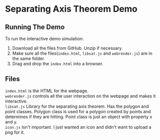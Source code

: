 # Separating Axis Theorem Demo
## Running The Demo
To run the interactive demo simulation:
1. Download all the files from GitHub. Unzip if necessary.
2. Make sure all the files(`index.html`, `libsat.js` and `webrender.js`) are in the same folder. 
3. Drag and drop the `index.html` into a browser. 

## Files
`index.html` is the HTML for the webpage. <br />
`webrender.js` controls all the user interaction on the webpage and makes it interactive. <br />
`libsat.js` Library for the separating axis theorem. Has the polygon and point classes. Polygon class is used for a polygon created by points and determines if they are hitting. Point class is just an object with property x and y. <br />
`icon.js` Isn't important. I just wanted an icon and didn't want to upload a png for it. <br />
